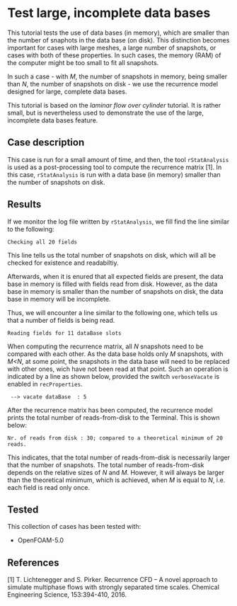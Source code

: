 # Test large, incomplete data bases

This tutorial tests the use of data bases (in memory), which are smaller
than the number of snaphots in the data base (on disk). This distinction
becomes important for cases with large meshes, a large number of snapshots,
or cases with both of these properties. In such cases, the memory (RAM) of
the computer might be too small to fit all snapshots.

In such a case - with *M*, the number of snapshots in memory, being smaller
than *N*, the number of snapshots on disk - we use the recurrence model
designed for large, complete data bases.

This tutorial is based on the *laminar flow over cylinder* tutorial. It is
rather small, but is nevertheless used to demonstrate the use of the large,
incomplete data bases feature.


## Case description

This case is run for a small amount of time, and then, the tool `rStatAnalysis`
is used as a post-processing tool to compute the recurrence matrix  [1].
In this case, `rStatAnalysis` is run with a data base (in memory) smaller than
the number of snapshots on disk.


## Results

If we monitor the log file written by `rStatAnalysis`, we fill find the line
similar to the following:

`Checking all 20 fields`

This line tells us the total number of snapshots on disk, which will all be
checked for existence and readabiltiy.

Afterwards, when it is enured that all expected fields are present, the data
base in memory is filled with fields read from disk. However, as the data base
in memory is smaller than the number of snapshots on disk, the data base in
memory will be incomplete.

Thus, we will encounter a line similar to the following one, which tells us
that a number of fields is being read.

`Reading fields for 11 dataBase slots`

When computing the recurrence matrix, all *N* snapshots need to be compared
with each other. As the data base holds only *M* snapshots, with *M<N*, at
some point, the snapshots in the data base will need to be replaced with
other ones, wich have not been read at that point.
Such an operation is indicated by a line as shown below, provided the switch
`verboseVacate` is enabled in `recProperties`.

` --> vacate dataBase  : 5`

After the recurrence matrix has been computed, the recurrence model prints
the total number of reads-from-disk to the Terminal. This is shown below:

`Nr. of reads from disk : 30; compared to a theoretical minimum of 20 reads.`

This indicates, that the total number of reads-from-disk is necessarily
larger that the number of snapshots. The total number of reads-from-disk
depends on the relative sizes of *N* and *M*. However, it will always be larger
than the theoretical minimum, which is achieved, when *M* is equal to *N*, i.e.
each field is read only once.


## Tested

This collection of cases has been tested with:

* OpenFOAM-5.0


## References

[1] T. Lichtenegger and S. Pirker. Recurrence CFD – A novel approach to simulate
multiphase flows with strongly separated time scales. Chemical Engineering Science,
153:394-410, 2016.
